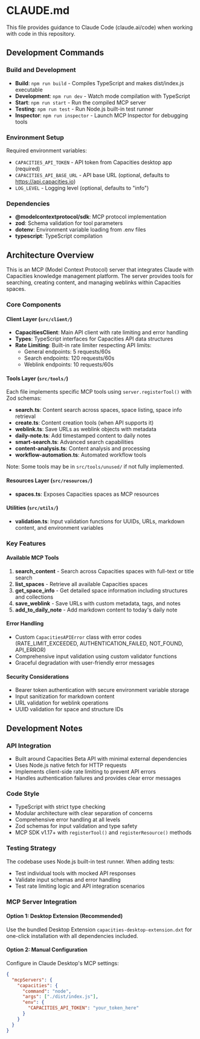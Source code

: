 # CLAUDE.md

This file provides guidance to Claude Code (claude.ai/code) when working with code in this repository.

## Development Commands

### Build and Development
- **Build**: `npm run build` - Compiles TypeScript and makes dist/index.js executable
- **Development**: `npm run dev` - Watch mode compilation with TypeScript
- **Start**: `npm run start` - Run the compiled MCP server
- **Testing**: `npm run test` - Run Node.js built-in test runner
- **Inspector**: `npm run inspector` - Launch MCP Inspector for debugging tools

### Environment Setup
Required environment variables:
- `CAPACITIES_API_TOKEN` - API token from Capacities desktop app (required)
- `CAPACITIES_API_BASE_URL` - API base URL (optional, defaults to https://api.capacities.io)
- `LOG_LEVEL` - Logging level (optional, defaults to "info")

### Dependencies
- **@modelcontextprotocol/sdk**: MCP protocol implementation
- **zod**: Schema validation for tool parameters
- **dotenv**: Environment variable loading from .env files
- **typescript**: TypeScript compilation

## Architecture Overview

This is an MCP (Model Context Protocol) server that integrates Claude with Capacities knowledge management platform. The server provides tools for searching, creating content, and managing weblinks within Capacities spaces.

### Core Components

#### Client Layer (`src/client/`)
- **CapacitiesClient**: Main API client with rate limiting and error handling
- **Types**: TypeScript interfaces for Capacities API data structures
- **Rate Limiting**: Built-in rate limiter respecting API limits:
  - General endpoints: 5 requests/60s
  - Search endpoints: 120 requests/60s  
  - Weblink endpoints: 10 requests/60s

#### Tools Layer (`src/tools/`)
Each file implements specific MCP tools using `server.registerTool()` with Zod schemas:
- **search.ts**: Content search across spaces, space listing, space info retrieval
- **create.ts**: Content creation tools (when API supports it)
- **weblink.ts**: Save URLs as weblink objects with metadata
- **daily-note.ts**: Add timestamped content to daily notes
- **smart-search.ts**: Advanced search capabilities
- **content-analysis.ts**: Content analysis and processing
- **workflow-automation.ts**: Automated workflow tools

Note: Some tools may be in `src/tools/unused/` if not fully implemented.

#### Resources Layer (`src/resources/`)
- **spaces.ts**: Exposes Capacities spaces as MCP resources

#### Utilities (`src/utils/`)
- **validation.ts**: Input validation functions for UUIDs, URLs, markdown content, and environment variables

### Key Features

#### Available MCP Tools
1. **search_content** - Search across Capacities spaces with full-text or title search
2. **list_spaces** - Retrieve all available Capacities spaces
3. **get_space_info** - Get detailed space information including structures and collections
4. **save_weblink** - Save URLs with custom metadata, tags, and notes
5. **add_to_daily_note** - Add markdown content to today's daily note

#### Error Handling
- Custom `CapacitiesAPIError` class with error codes (RATE_LIMIT_EXCEEDED, AUTHENTICATION_FAILED, NOT_FOUND, API_ERROR)
- Comprehensive input validation using custom validator functions
- Graceful degradation with user-friendly error messages

#### Security Considerations
- Bearer token authentication with secure environment variable storage
- Input sanitization for markdown content
- URL validation for weblink operations
- UUID validation for space and structure IDs

## Development Notes

### API Integration
- Built around Capacities Beta API with minimal external dependencies
- Uses Node.js native fetch for HTTP requests
- Implements client-side rate limiting to prevent API errors
- Handles authentication failures and provides clear error messages

### Code Style
- TypeScript with strict type checking
- Modular architecture with clear separation of concerns
- Comprehensive error handling at all levels
- Zod schemas for input validation and type safety
- MCP SDK v1.17+ with `registerTool()` and `registerResource()` methods

### Testing Strategy
The codebase uses Node.js built-in test runner. When adding tests:
- Test individual tools with mocked API responses
- Validate input schemas and error handling
- Test rate limiting logic and API integration scenarios

### MCP Server Integration

#### Option 1: Desktop Extension (Recommended)
Use the bundled Desktop Extension `capacities-desktop-extension.dxt` for one-click installation with all dependencies included.

#### Option 2: Manual Configuration
Configure in Claude Desktop's MCP settings:
```json
{
  "mcpServers": {
    "capacities": {
      "command": "node",
      "args": ["./dist/index.js"],
      "env": {
        "CAPACITIES_API_TOKEN": "your_token_here"
      }
    }
  }
}
```